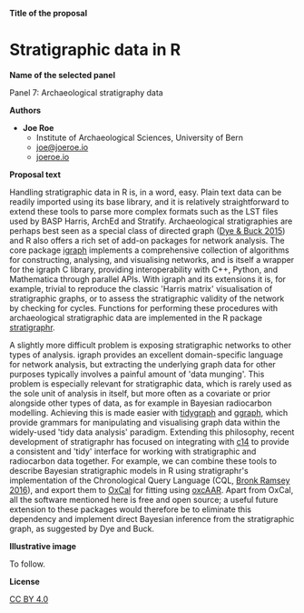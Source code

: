 **Title of the proposal**

# Stratigraphic data in R


**Name of the selected panel**

Panel 7: Archaeological stratigraphy data


**Authors**

- **Joe Roe**
  - Institute of Archaeological Sciences, University of Bern
  - [joe@joeroe.io](mailto:joe@joeroe.io)
  - [joeroe.io](https://joeroe.io)


**Proposal text**

Handling stratigraphic data in R is, in a word, easy.
Plain text data can be readily imported using its base library, and it is relatively straightforward to extend these tools to parse more complex formats such as the LST files used by BASP Harris, ArchEd and Stratify.
Archaeological stratigraphies are perhaps best seen as a special class of directed graph ([Dye & Buck 2015](https://doi.org/10.1016/j.jas.2015.08.008)) and R also offers a rich set of add-on packages for network analysis. 
The core package [igraph](https://igraph.org/r/) implements a comprehensive collection of algorithms for constructing, analysing, and visualising networks, and is itself a wrapper for the igraph C library, providing interoperability with C++, Python, and Mathematica through parallel APIs.
With igraph and its extensions it is, for example, trivial to reproduce the classic 'Harris matrix' visualisation of stratigraphic graphs, or to assess the stratigraphic validity of the network by checking for cycles.
Functions for performing these procedures with archaeological stratigraphic data are implemented in the R package [stratigraphr](https://stratigraphr.joeroe.io).

A slightly more difficult problem is exposing stratigraphic networks to other types of analysis.
igraph provides an excellent domain-specific language for network analysis, but extracting the underlying graph data for other purposes typically involves a painful amount of 'data munging'.
This problem is especially relevant for stratigraphic data, which is rarely used as the sole unit of analysis in itself, but more often as a covariate or prior alongside other types of data, as for example in Bayesian radiocarbon modelling.
Achieving this is made easier with [tidygraph](https://tidygraph.data-imaginist.com/) and [ggraph](https://ggraph.data-imaginist.com/), which provide grammars for manipulating and visualising graph data within the widely-used 'tidy data analysis' paradigm.
Extending this philosophy, recent development of stratigraphr has focused on integrating with [c14](https://c14.joeroe.io/) to provide a consistent and 'tidy' interface for working with stratigraphic and radiocarbon data together.
For example, we can combine these tools to describe Bayesian stratigraphic models in R using stratigraphr's implementation of the Chronological Query Language (CQL, [Bronk Ramsey 2016](https://doi.org/10.1017/S0033822200018348)), and export them to [OxCal](https://c14.arch.ox.ac.uk/oxcal.html) for fitting using [oxcAAR](https://github.com/ISAAKiel/oxcAAR).
Apart from OxCal, all the software mentioned here is free and open source; a useful future extension to these packages would therefore be to eliminate this dependency and implement direct Bayesian inference from the stratigraphic graph, as suggested by Dye and Buck.

**Illustrative image**

To follow.


**License**

[CC BY 4.0](https://creativecommons.org/licenses/by/4.0/)
